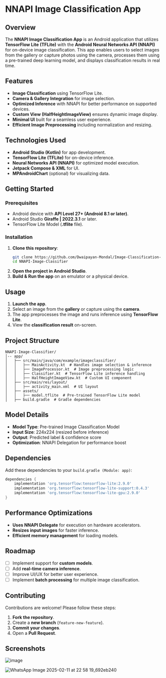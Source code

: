 # NNAPI Image Classification App

## Overview
The **NNAPI Image Classification App** is an Android application that utilizes **TensorFlow Lite (TFLite)** with the **Android Neural Networks API (NNAPI)** for on-device image classification. This app enables users to select images from the gallery or capture photos using the camera, processes them using a pre-trained deep learning model, and displays classification results in real time.

## Features
- **Image Classification** using TensorFlow Lite.
- **Camera & Gallery Integration** for image selection.
- **Optimized Inference** with NNAPI for better performance on supported devices.
- **Custom View (HalfHeightImageView)** ensures dynamic image display.
- **Minimal UI** built for a seamless user experience.
- **Efficient Image Preprocessing** including normalization and resizing.

## Technologies Used
- **Android Studio (Kotlin)** for app development.
- **TensorFlow Lite (TFLite)** for on-device inference.
- **Neural Networks API (NNAPI)** for optimized model execution.
- **Jetpack Compose & XML** for UI.
- **MPAndroidChart** (optional) for visualizing data.

## Getting Started
### Prerequisites
- Android device with **API Level 27+ (Android 8.1 or later)**.
- Android Studio **Giraffe | 2022.3.1** or later.
- TensorFlow Lite Model (**.tflite** file).

### Installation
1. **Clone this repository**:
   ```sh
   git clone https://github.com/Dwaipayan-Mondal/Image-Classification-APP.git
   cd NNAPI-Image-Classifier
   ```
2. **Open the project in Android Studio**.
3. **Build & Run the app** on an emulator or a physical device.

## Usage
1. **Launch the app**.
2. Select an image from the **gallery** or capture using the **camera**.
3. The app preprocesses the image and runs inference using **TensorFlow Lite**.
4. View the **classification result** on-screen.

## Project Structure
```
NNAPI-Image-Classifier/
│-- app/
│   ├── src/main/java/com/example/imageclassifier/
│   │   ├── MainActivity.kt  # Handles image selection & inference
│   │   ├── ImageProcessor.kt  # Image preprocessing logic
│   │   ├── Classifier.kt  # TensorFlow Lite inference handling
│   │   ├── HalfHeightImageView.kt  # Custom UI component
│   ├── src/main/res/layout/
│   │   ├── activity_main.xml  # UI layout
│   ├── assets/
│   │   ├── model.tflite  # Pre-trained TensorFlow Lite model
│   ├── build.gradle  # Gradle dependencies
```

## Model Details
- **Model Type**: Pre-trained Image Classification Model
- **Input Size**: 224x224 (resized before inference)
- **Output**: Predicted label & confidence score
- **Optimization**: NNAPI Delegation for performance boost

## Dependencies
Add these dependencies to your `build.gradle (Module: app)`:
```gradle
dependencies {
    implementation 'org.tensorflow:tensorflow-lite:2.9.0'
    implementation 'org.tensorflow:tensorflow-lite-support:0.4.3'
    implementation 'org.tensorflow:tensorflow-lite-gpu:2.9.0'
}
```

## Performance Optimizations
- **Uses NNAPI Delegate** for execution on hardware accelerators.
- **Resizes input images** for faster inference.
- **Efficient memory management** for loading models.

## Roadmap
- [ ] Implement support for **custom models**.
- [ ] Add **real-time camera inference**.
- [ ] Improve UI/UX for better user experience.
- [ ] Implement **batch processing** for multiple image classification.

## Contributing
Contributions are welcome! Please follow these steps:
1. **Fork the repository**.
2. Create a **new branch** (`feature-new-feature`).
3. **Commit your changes**.
4. Open a **Pull Request**.


## Screenshots
![image](https://github.com/user-attachments/assets/516e4047-157c-4cd1-a837-ff9368d954bd)



![WhatsApp Image 2025-02-11 at 22 58 19_692eb240](https://github.com/user-attachments/assets/18b89958-c0ac-4295-9a23-86cb573eee51)





